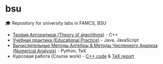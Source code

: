 # bsu
:mortar_board: Repository for university labs in FAMCS, BSU

* [Теория Алгоритмов (Theory of algorithms)](https://github.com/Drapegnik/algorithms) - C++
* [Учебная практика (Educational Practice)](https://github.com/Drapegnik/educational_practice) - Java, JavaScript
* [Вычислительные Методы Алгебры & Методы Численного Анализа (Numerical Analysis)](https://github.com/Drapegnik/bsu/tree/master/numerical-analysis) - Python, TeX
* Курсовая работа (Course work) - [C++ code](https://github.com/lybros/drone-vision) & [TeX report](https://github.com/Drapegnik/bsu-cw)
